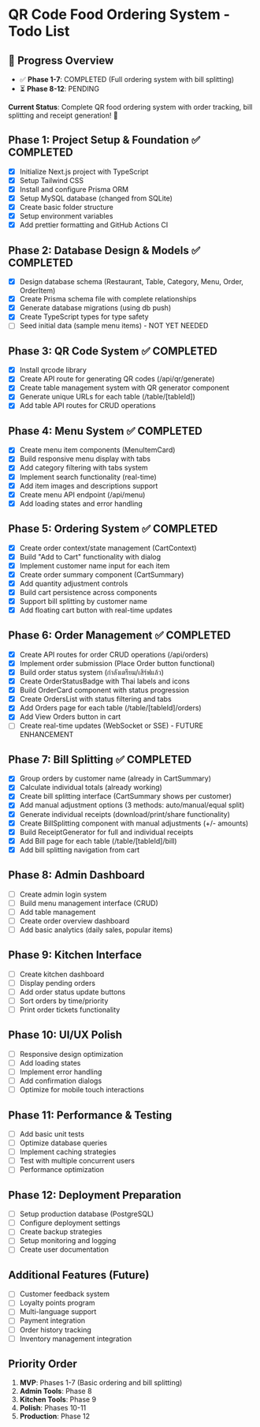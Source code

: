 # QR Code Food Ordering System - Todo List

## 🚀 Progress Overview

- ✅ **Phase 1-7**: COMPLETED (Full ordering system with bill splitting)
- ⏳ **Phase 8-12**: PENDING

**Current Status**: Complete QR food ordering system with order tracking, bill splitting and receipt generation! 🎉

## Phase 1: Project Setup & Foundation ✅ COMPLETED

- [x] Initialize Next.js project with TypeScript
- [x] Setup Tailwind CSS
- [x] Install and configure Prisma ORM
- [x] Setup MySQL database (changed from SQLite)
- [x] Create basic folder structure
- [x] Setup environment variables
- [x] Add prettier formatting and GitHub Actions CI

## Phase 2: Database Design & Models ✅ COMPLETED

- [x] Design database schema (Restaurant, Table, Category, Menu, Order, OrderItem)
- [x] Create Prisma schema file with complete relationships
- [x] Generate database migrations (using db push)
- [x] Create TypeScript types for type safety
- [ ] Seed initial data (sample menu items) - NOT YET NEEDED

## Phase 3: QR Code System ✅ COMPLETED

- [x] Install qrcode library
- [x] Create API route for generating QR codes (/api/qr/generate)
- [x] Create table management system with QR generator component
- [x] Generate unique URLs for each table (/table/[tableId])
- [x] Add table API routes for CRUD operations

## Phase 4: Menu System ✅ COMPLETED

- [x] Create menu item components (MenuItemCard)
- [x] Build responsive menu display with tabs
- [x] Add category filtering with tabs system
- [x] Implement search functionality (real-time)
- [x] Add item images and descriptions support
- [x] Create menu API endpoint (/api/menu)
- [x] Add loading states and error handling

## Phase 5: Ordering System ✅ COMPLETED

- [x] Create order context/state management (CartContext)
- [x] Build "Add to Cart" functionality with dialog
- [x] Implement customer name input for each item
- [x] Create order summary component (CartSummary)
- [x] Add quantity adjustment controls
- [x] Build cart persistence across components
- [x] Support bill splitting by customer name
- [x] Add floating cart button with real-time updates

## Phase 6: Order Management ✅ COMPLETED

- [x] Create API routes for order CRUD operations (/api/orders)
- [x] Implement order submission (Place Order button functional)
- [x] Build order status system (กำลังเตรียม/เสิร์ฟแล้ว)
- [x] Create OrderStatusBadge with Thai labels and icons
- [x] Build OrderCard component with status progression
- [x] Create OrdersList with status filtering and tabs
- [x] Add Orders page for each table (/table/[tableId]/orders)
- [x] Add View Orders button in cart
- [ ] Create real-time updates (WebSocket or SSE) - FUTURE ENHANCEMENT

## Phase 7: Bill Splitting ✅ COMPLETED

- [x] Group orders by customer name (already in CartSummary)
- [x] Calculate individual totals (already working)
- [x] Create bill splitting interface (CartSummary shows per customer)
- [x] Add manual adjustment options (3 methods: auto/manual/equal split)
- [x] Generate individual receipts (download/print/share functionality)
- [x] Create BillSplitting component with manual adjustments (+/- amounts)
- [x] Build ReceiptGenerator for full and individual receipts
- [x] Add Bill page for each table (/table/[tableId]/bill)
- [x] Add bill splitting navigation from cart

## Phase 8: Admin Dashboard

- [ ] Create admin login system
- [ ] Build menu management interface (CRUD)
- [ ] Add table management
- [ ] Create order overview dashboard
- [ ] Add basic analytics (daily sales, popular items)

## Phase 9: Kitchen Interface

- [ ] Create kitchen dashboard
- [ ] Display pending orders
- [ ] Add order status update buttons
- [ ] Sort orders by time/priority
- [ ] Print order tickets functionality

## Phase 10: UI/UX Polish

- [ ] Responsive design optimization
- [ ] Add loading states
- [ ] Implement error handling
- [ ] Add confirmation dialogs
- [ ] Optimize for mobile touch interactions

## Phase 11: Performance & Testing

- [ ] Add basic unit tests
- [ ] Optimize database queries
- [ ] Implement caching strategies
- [ ] Test with multiple concurrent users
- [ ] Performance optimization

## Phase 12: Deployment Preparation

- [ ] Setup production database (PostgreSQL)
- [ ] Configure deployment settings
- [ ] Create backup strategies
- [ ] Setup monitoring and logging
- [ ] Create user documentation

## Additional Features (Future)

- [ ] Customer feedback system
- [ ] Loyalty points program
- [ ] Multi-language support
- [ ] Payment integration
- [ ] Order history tracking
- [ ] Inventory management integration

## Priority Order

1. **MVP**: Phases 1-7 (Basic ordering and bill splitting)
2. **Admin Tools**: Phase 8
3. **Kitchen Tools**: Phase 9
4. **Polish**: Phases 10-11
5. **Production**: Phase 12
